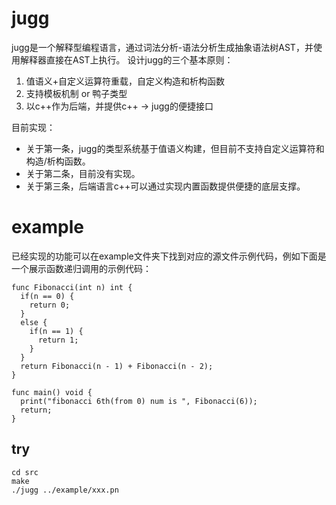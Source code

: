 # jugg

jugg是一个解释型编程语言，通过词法分析-语法分析生成抽象语法树AST，并使用解释器直接在AST上执行。
设计jugg的三个基本原则：
1. 值语义+自定义运算符重载，自定义构造和析构函数
2. 支持模板机制 or 鸭子类型
3. 以c++作为后端，并提供c++ -> jugg的便捷接口

目前实现：
* 关于第一条，jugg的类型系统基于值语义构建，但目前不支持自定义运算符和构造/析构函数。
* 关于第二条，目前没有实现。
* 关于第三条，后端语言c++可以通过实现内置函数提供便捷的底层支撑。

# example
已经实现的功能可以在example文件夹下找到对应的源文件示例代码，例如下面是一个展示函数递归调用的示例代码：
```
func Fibonacci(int n) int {
  if(n == 0) {
    return 0;
  }
  else {
    if(n == 1) {
      return 1;
    }
  }
  return Fibonacci(n - 1) + Fibonacci(n - 2);
}

func main() void {
  print("fibonacci 6th(from 0) num is ", Fibonacci(6));
  return;
}
```

## try
```
cd src
make 
./jugg ../example/xxx.pn
```
